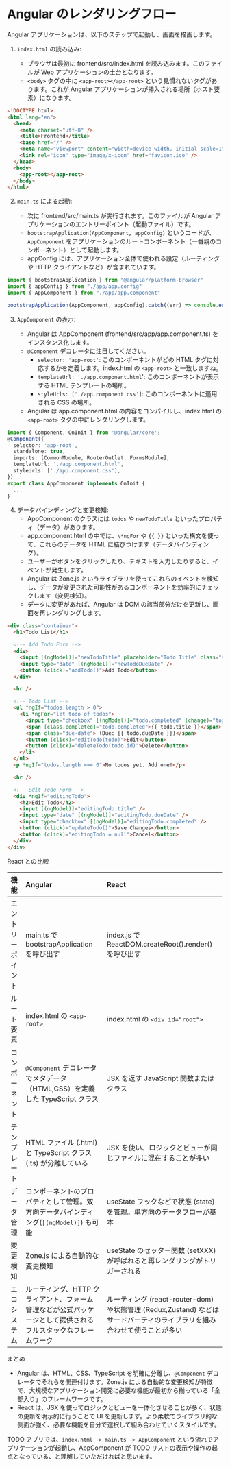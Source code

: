 # Angular のレンダリングフロー

Angular アプリケーションは、以下のステップで起動し、画面を描画します。

1.  `index.html` の読み込み:

    - ブラウザは最初に frontend/src/index.html を読み込みます。このファイルが Web アプリケーションの土台となります。
    - `<body>` タグの中に `<app-root></app-root>` という見慣れないタグがあります。これが Angular アプリケーションが挿入される場所（ホスト要素）になります。

```html
<!DOCTYPE html>
<html lang="en">
  <head>
    <meta charset="utf-8" />
    <title>Frontend</title>
    <base href="/" />
    <meta name="viewport" content="width=device-width, initial-scale=1" />
    <link rel="icon" type="image/x-icon" href="favicon.ico" />
  </head>
  <body>
    <app-root></app-root>
  </body>
</html>
```

2.  `main.ts` による起動:

    - 次に frontend/src/main.ts が実行されます。このファイルが Angular アプリケーションのエントリーポイント（起動ファイル）です。
    - `bootstrapApplication(AppComponent, appConfig)` というコードが、`AppComponent` をアプリケーションのルートコンポーネント（一番親のコンポーネント）として起動します。
    - appConfig には、アプリケーション全体で使われる設定（ルーティングや HTTP クライアントなど）が含まれています。

```ts
import { bootstrapApplication } from "@angular/platform-browser"
import { appConfig } from "./app/app.config"
import { AppComponent } from "./app/app.component"

bootstrapApplication(AppComponent, appConfig).catch((err) => console.error(err))
```

3.  `AppComponent` の表示:

    - Angular は AppComponent (frontend/src/app/app.component.ts) をインスタンス化します。
    - `@Component` デコレータに注目してください。
      - `selector: 'app-root'`: このコンポーネントがどの HTML タグに対応するかを定義します。index.html の `<app-root>` と一致しますね。
      - `templateUrl: './app.component.html`': このコンポーネントが表示する HTML テンプレートの場所。
      - `styleUrls: ['./app.component.css']`: このコンポーネントに適用される CSS の場所。
    - Angular は app.component.html の内容をコンパイルし、index.html の `<app-root>` タグの中にレンダリングします。

```ts
import { Component, OnInit } from '@angular/core';
@Component({
  selector: 'app-root',
  standalone: true,
  imports: [CommonModule, RouterOutlet, FormsModule],
  templateUrl: './app.component.html',
  styleUrls: ['./app.component.css'],
})
export class AppComponent implements OnInit {
  ...
}
```

4.  データバインディングと変更検知:
    - AppComponent のクラスには `todos` や `newTodoTitle` といったプロパティ（データ）があります。
    - app.component.html の中では、`\*ngFor` や `{{ }}` といった構文を使って、これらのデータを HTML に結びつけます（データバインディング）。
    - ユーザーがボタンをクリックしたり、テキストを入力したりすると、イベントが発生します。
    - Angular は Zone.js というライブラリを使ってこれらのイベントを検知し、データが変更された可能性があるコンポーネントを効率的にチェックします（変更検知）。
    - データに変更があれば、Angular は DOM の該当部分だけを更新し、画面を再レンダリングします。

```html
<div class="container">
  <h1>Todo List</h1>

  <!-- Add Todo Form -->
  <div>
    <input [(ngModel)]="newTodoTitle" placeholder="Todo Title" class="todoInput" />
    <input type="date" [(ngModel)]="newTodoDueDate" />
    <button (click)="addTodo()">Add Todo</button>
  </div>

  <hr />

  <!-- Todo List -->
  <ul *ngIf="todos.length > 0">
    <li *ngFor="let todo of todos">
      <input type="checkbox" [(ngModel)]="todo.completed" (change)="toggleCompleted(todo)" />
      <span [class.completed]="todo.completed">{{ todo.title }}</span>
      <span class="due-date"> (Due: {{ todo.dueDate }})</span>
      <button (click)="editTodo(todo)">Edit</button>
      <button (click)="deleteTodo(todo.id)">Delete</button>
    </li>
  </ul>
  <p *ngIf="todos.length === 0">No todos yet. Add one!</p>

  <hr />

  <!-- Edit Todo Form -->
  <div *ngIf="editingTodo">
    <h2>Edit Todo</h2>
    <input [(ngModel)]="editingTodo.title" />
    <input type="date" [(ngModel)]="editingTodo.dueDate" />
    <input type="checkbox" [(ngModel)]="editingTodo.completed" />
    <button (click)="updateTodo()">Save Changes</button>
    <button (click)="editingTodo = null">Cancel</button>
  </div>
</div>
```

React との比較

| 機能               | Angular                                                                                                       | React                                                                                                                   |
| :----------------- | :------------------------------------------------------------------------------------------------------------ | :---------------------------------------------------------------------------------------------------------------------- |
| エントリーポイント | main.ts で bootstrapApplication を呼び出す                                                                    | index.js で ReactDOM.createRoot().render() を呼び出す                                                                   |
| ルート要素         | index.html の `<app-root>`                                                                                    | index.html の `<div id="root">`                                                                                         |
| コンポーネント     | `@Component` デコレータでメタデータ（HTML,CSS）を定義した TypeScript クラス                                   | JSX を返す JavaScript 関数またはクラス                                                                                  |
| テンプレート       | HTML ファイル (.html) と TypeScript クラス (.ts) が分離している                                               | JSX を使い、ロジックとビューが同じファイルに混在することが多い                                                          |
| データ管理         | コンポーネントのプロパティとして管理。双方向データバインディング(`[(ngModel)]`) も可能                        | useState フックなどで状態 (state)を管理。単方向のデータフローが基本                                                     |
| 変更検知           | Zone.js による自動的な変更検知                                                                                | useState のセッター関数 (setXXX)が呼ばれると再レンダリングがトリガーされる                                              |
| エコシステム       | ルーティング、HTTP クライアント、フォーム管理などが公式パッケージとして提供されるフルスタックなフレームワーク | ルーティング (react-router-dom) や状態管理 (Redux,Zustand) などはサードパーティのライブラリを組み合わせて使うことが多い |

まとめ

- Angular は、HTML、CSS、TypeScript を明確に分離し、`@Component` デコレータでそれらを関連付けます。Zone.js による自動的な変更検知が特徴で、大規模なアプリケーション開発に必要な機能が最初から揃っている「全部入り」のフレームワークです。
- React は、JSX を使ってロジックとビューを一体化させることが多く、状態の更新を明示的に行うことで UI を更新します。より柔軟でライブラリ的な側面が強く、必要な機能を自分で選択して組み合わせていくスタイルです。

TODO アプリでは、`index.html -> main.ts -> AppComponent` という流れでアプリケーションが起動し、AppComponent が TODO リストの表示や操作の起点となっている、と理解していただければと思います。
